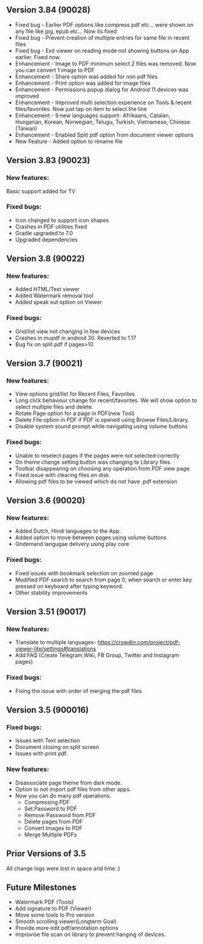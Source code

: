 ## Version 3.84 (90028)
* Fixed bug - Earlier PDF options like compress pdf etc... were shown on any file like jpg, epub etc... Now its fixed
* Fixed bug - Prevent creation of multiple entries for same file in recent files
* Fixed bug - Exit viewer on reading mode not showing buttons on App earlier. Fixed now. 
* Enhancement - Image to PDF minimum select 2 files was removed. Now you can convert 1 image to PDF
* Enhancement - Share option was added for non pdf  files
* Enhancement - Print option was added for image  files
* Enhancement - Permissions popup dialog for Android 11 devices was improved
* Enhancement - Improved multi selection experience on Tools & recent files/favorites. Now just tap on item to select the line
* Enhancement - 9 new languages support- Afrikaans, Catalan,  Hungarian, Korean, Norwegian, Telugu, Turkish, Vietnamese, Chinese (Taiwan)
* Enhancement - Enabled Split pdf option from document viewer options
* New Feature - Added option to rename file

## Version 3.83 (90023)
### New features:
Basic support added for TV

### Fixed bugs:
* Icon changed to support icon shapes
* Crashes in PDF utilities fixed
* Gradle upgraded to 7.0
* Upgraded dependencies

## Version 3.8 (90022)
### New features:
* Added HTML/Text viewer
* Added Watermark removal tool
* Added speak out option on Viewer
### Fixed bugs:
* Grid/list view not changing in few devices
* Crashes in mupdf in android 30. Reverted to 1.17
* Bug fix on split pdf if pages>10

## Version 3.7 (90021)
### New features:
* View options grid/list for Recent Files, Favorites
* Long click behaviour change for recent/favorites. We will show option to select multiple files and delete. 
* Rotate Page option for a page in PDF(new Tool)
* Delete File option in PDF if PDF is opened using Browse Files/Library.
* Disable system sound prompt while navigating using volume buttons
### Fixed bugs:
* Unable to reselect pages if the pages were not selected correctly
* On theme change setting button was changing to Library files.
* Toolbar disappearing on choosing any operation from PDF view page.
* Fixed issue with clearing files on disk
* Allowing pdf files to be viewed which do not have .pdf extension

## Version 3.6 (90020)
### New features:
* Added Dutch, Hindi languages to the App.
* Added option to move between pages using volume buttons
* Ondemand langugae delivery using play core
### Fixed bugs:
* Fixed issues with bookmark selection on zoomed page
* Modified PDF search to search from page 0, when search or enter key pressed on keyboard after typing keyword.
* Other stability improvements

## Version 3.51 (90017)
### New features:
* Translate to multiple languages- https://crowdin.com/project/pdf-viewer-lite/settings#translations
* Add FAQ (Create Telegram,Wiki, FB Group, Twitter and Instagram pages)
### Fixed bugs:
* Fixing the issue with order of merging the pdf files

## Version 3.5 (900016)
### Fixed bugs:
* Issues with Text selection
* Document closing on split screen 
* Issues with print pdf.

### New features:
* Disassociate page theme from dark mode. 
* Option to not import pdf files from other apps.
* Now you can do many pdf operations. 
  - Compressing PDF
  - Set Password to PDF
  - Remove Password from PDF
  - Delete pages from PDF 
  - Convert Images to PDF
  - Merge Multiple PDFs
  

## Prior Versions of 3.5
All change logs were lost in space and time :)

## Future Milestones
* Watermark PDF (Tools)
* Add signature to PDF (Viewer)
* Move some tools to Pro version
* Smooth scrolling viewer(Longterm Goal)
* Provide more edit pdf/annotation options
* Improvise file scan on library to prevent hanging of devices.